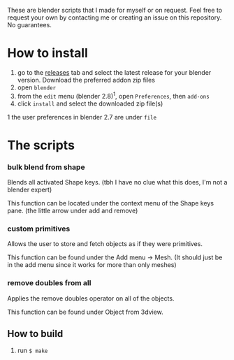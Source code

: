 These are blender scripts that I made for myself or on request. Feel free to request your own by contacting me or creating an issue on this repository. No guarantees.

# How to install
1. go to the [releases](https://github.com/Fl0GUI/blender-scripts/releases) tab and select the latest release for your blender version. Download the preferred addon zip files
2. open `blender`
3. from the `edit` menu (blender 2.8)<sup>1</sup>, open  `Preferences`, then `add-ons`
4. click `install` and select the downloaded zip file(s)

1 the user preferences in blender 2.7 are under `file`

# The scripts

### bulk blend from shape
Blends all activated Shape keys. (tbh I have no clue what this does, I'm not a blender expert)

This function can be located under the context menu of the Shape keys pane. (the little arrow under add and remove)
### custom primitives
Allows the user to store and fetch objects as if they were primitives.

This function can be found under the Add menu -> Mesh. (It should just be in the add menu since it works for more than only meshes)
### remove doubles from all
Applies the remove doubles operator on all of the objects.

This function can be found under Object from 3dview.
## How to build
1. run `$ make`
